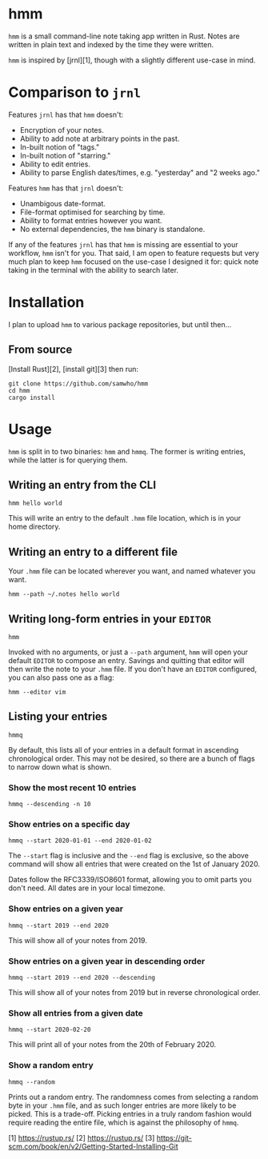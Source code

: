 # hmm

`hmm` is a small command-line note taking app written in Rust. Notes are
written in plain text and indexed by the time they were written.

`hmm` is inspired by [jrnl][1], though with a slightly different use-case in
mind.

# Comparison to `jrnl`

Features `jrnl` has that `hmm` doesn't:

- Encryption of your notes.
- Ability to add note at arbitrary points in the past.
- In-built notion of "tags."
- In-built notion of "starring."
- Ability to edit entries.
- Ability to parse English dates/times, e.g. "yesterday" and "2 weeks ago."

Features `hmm` has that `jrnl` doesn't:

- Unambigous date-format.
- File-format optimised for searching by time.
- Ability to format entries however you want.
- No external dependencies, the `hmm` binary is standalone.

If any of the features `jrnl` has that `hmm` is missing are essential to your
workflow, `hmm` isn't for you. That said, I am open to feature requests but
very much plan to keep `hmm` focused on the use-case I designed it for: quick
note taking in the terminal with the ability to search later.

# Installation

I plan to upload `hmm` to various package repositories, but until then...

## From source

[Install Rust][2], [install git][3] then run:

    git clone https://github.com/samwho/hmm
    cd hmm
    cargo install

# Usage

`hmm` is split in to two binaries: `hmm` and `hmmq`. The former is writing
entries, while the latter is for querying them.

## Writing an entry from the CLI

    hmm hello world

This will write an entry to the default `.hmm` file location, which is in
your home directory.

## Writing an entry to a different file

Your `.hmm` file can be located wherever you want, and named whatever you
want.

    hmm --path ~/.notes hello world

## Writing long-form entries in your `EDITOR`

    hmm

Invoked with no arguments, or just a `--path` argument, `hmm` will open your
default `EDITOR` to compose an entry. Savings and quitting that editor will
then write the note to your `.hmm` file. If you don't have an `EDITOR`
configured, you can also pass one as a flag:

    hmm --editor vim

## Listing your entries

    hmmq

By default, this lists all of your entries in a default format in ascending
chronological order. This may not be desired, so there are a bunch of flags
to narrow down what is shown.

### Show the most recent 10 entries

    hmmq --descending -n 10

### Show entries on a specific day

    hmmq --start 2020-01-01 --end 2020-01-02

The `--start` flag is inclusive and the `--end` flag is exclusive, so the
above command will show all entries that were created on the 1st of January
2020.

Dates follow the RFC3339/ISO8601 format, allowing you to omit parts you don't
need. All dates are in your local timezone.

### Show entries on a given year

    hmmq --start 2019 --end 2020

This will show all of your notes from 2019.

### Show entries on a given year in descending order

    hmmq --start 2019 --end 2020 --descending

This will show all of your notes from 2019 but in reverse chronological order.

### Show all entries from a given date

    hmmq --start 2020-02-20

This will print all of your notes from the 20th of February 2020.

### Show a random entry

    hmmq --random

Prints out a random entry. The randomness comes from selecting a random byte
in your `.hmm` file, and as such longer entries are more likely to be picked.
This is a trade-off. Picking entries in a truly random fashion would require
reading the entire file, which is against the philosophy of `hmmq`.

[1] https://rustup.rs/
[2] https://rustup.rs/
[3] https://git-scm.com/book/en/v2/Getting-Started-Installing-Git